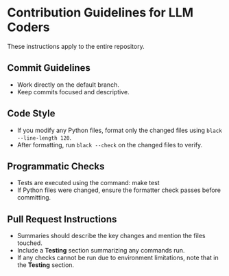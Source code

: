 # Contribution Guidelines for LLM Coders

These instructions apply to the entire repository.

## Commit Guidelines
- Work directly on the default branch.
- Keep commits focused and descriptive.

## Code Style
- If you modify any Python files, format only the changed files using
  `black --line-length 120`.
- After formatting, run `black --check` on the changed files to verify.

## Programmatic Checks
- Tests are executed using the command: make test
- If Python files were changed, ensure the formatter check passes before committing.

## Pull Request Instructions
- Summaries should describe the key changes and mention the files touched.
- Include a **Testing** section summarizing any commands run.
- If any checks cannot be run due to environment limitations, note that in the **Testing** section.
